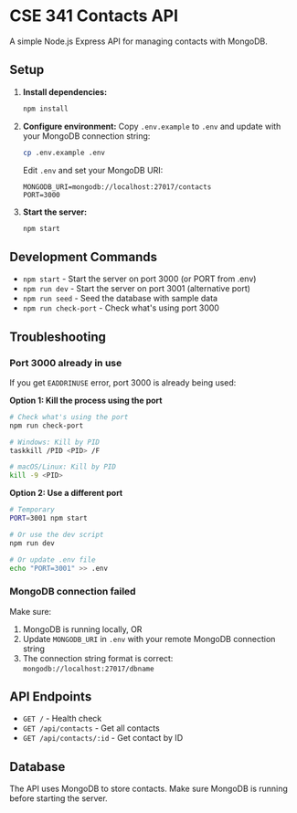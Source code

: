 # CSE 341 Contacts API

A simple Node.js Express API for managing contacts with MongoDB.

## Setup

1. **Install dependencies:**
   ```bash
   npm install
   ```

2. **Configure environment:**
   Copy `.env.example` to `.env` and update with your MongoDB connection string:
   ```bash
   cp .env.example .env
   ```
   
   Edit `.env` and set your MongoDB URI:
   ```
   MONGODB_URI=mongodb://localhost:27017/contacts
   PORT=3000
   ```

3. **Start the server:**
   ```bash
   npm start
   ```

## Development Commands

- `npm start` - Start the server on port 3000 (or PORT from .env)
- `npm run dev` - Start the server on port 3001 (alternative port)
- `npm run seed` - Seed the database with sample data
- `npm run check-port` - Check what's using port 3000

## Troubleshooting

### Port 3000 already in use

If you get `EADDRINUSE` error, port 3000 is already being used:

**Option 1: Kill the process using the port**
```bash
# Check what's using the port
npm run check-port

# Windows: Kill by PID
taskkill /PID <PID> /F

# macOS/Linux: Kill by PID  
kill -9 <PID>
```

**Option 2: Use a different port**
```bash
# Temporary
PORT=3001 npm start

# Or use the dev script
npm run dev

# Or update .env file
echo "PORT=3001" >> .env
```

### MongoDB connection failed

Make sure:
1. MongoDB is running locally, OR
2. Update `MONGODB_URI` in `.env` with your remote MongoDB connection string
3. The connection string format is correct: `mongodb://localhost:27017/dbname`

## API Endpoints

- `GET /` - Health check
- `GET /api/contacts` - Get all contacts
- `GET /api/contacts/:id` - Get contact by ID

## Database

The API uses MongoDB to store contacts. Make sure MongoDB is running before starting the server.